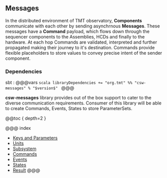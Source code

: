## Messages

In the distributed environment of TMT observatory, **Components** communicate with each other by sending asynchrnous **Messages**. These messages have a **Command** payload, which flows down through the sequencer components to the Assemblies, HCDs and finally to the hardware. At each hop Commands are validated, interpreted and further propagated making their journey to it's destination. Commands provide flexible placeholders to store values to convey precise intent of the sender component.

### Dependencies

sbt
:   @@@vars
    ```scala
    libraryDependencies += "org.tmt" %% "csw-messages" % "$version$"
    ```
    @@@

**csw-messages** library provides out of the box support to cater to the diverse communication requirements. Consumer of this library will be able to create Commands, Events, States to store ParameterSets.

@@toc { depth=2 }

@@@ index
* [Keys and Parameters](messages/keys-parameters.md)
* [Units](messages/units.md)
* [Subsystem](messages/subsystem.md)
* [Commands](messages/commands.md)
* [Events](messages/events.md)
* [States](messages/states.md)
* [Result](messages/result.md)
@@@
